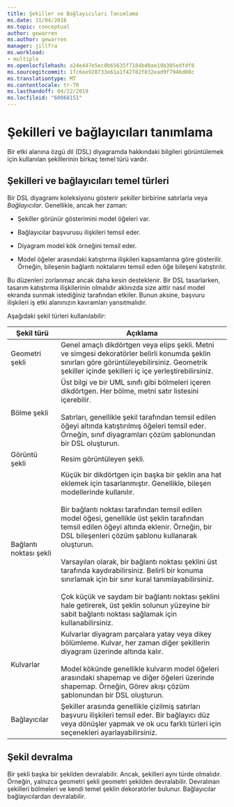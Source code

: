 ```yaml
---
title: Şekiller ve Bağlayıcıları Tanımlama
ms.date: 11/04/2016
ms.topic: conceptual
author: gewarren
ms.author: gewarren
manager: jillfra
ms.workload:
- multiple
ms.openlocfilehash: a24e447e5ec0b65635f7184bd0ae19b305edfdf8
ms.sourcegitcommit: 1fc6ee928733e61a1f42782f832ead9f7946d00c
ms.translationtype: MT
ms.contentlocale: tr-TR
ms.lasthandoff: 04/22/2019
ms.locfileid: "60068151"
---
```

# <a name="define-shapes-and-connectors"></a>Şekilleri ve bağlayıcıları tanımlama

Bir etki alanına özgü dil (DSL) diyagramda hakkındaki bilgileri görüntülemek için kullanılan şekillerinin birkaç temel türü vardır.

## <a name="shapeTypes"></a> Şekilleri ve bağlayıcıları temel türleri

Bir DSL diyagramı koleksiyonu gösterir *şekiller* birbirine satırlarla veya *Bağlayıcılar*. Genellikle, ancak her zaman:

- Şekiller görünür gösterimini model öğeleri var.

- Bağlayıcılar başvurusu ilişkileri temsil eder.

- Diyagram model kök örneğini temsil eder.

- Model öğeler arasındaki katıştırma ilişkileri kapsamlarına göre gösterilir. Örneğin, bileşenin bağlantı noktalarını temsil eden öğe bileşeni katıştırılır.

Bu düzenleri zorlanmaz ancak daha kesin desteklenir. Bir DSL tasarlarken, tasarım katıştırma ilişkilerinin olmalıdır aklınızda size aittir nasıl model ekranda sunmak istediğiniz tarafından etkiler. Bunun aksine, başvuru ilişkileri iş etki alanınızın kavramları yansıtmalıdır.

Aşağıdaki şekil türleri kullanılabilir:

|Şekil türü|Açıklama|
|-|-|
|Geometri şekli|Genel amaçlı dikdörtgen veya elips şekli. Metni ve simgesi dekoratörler belirli konumda şeklin sınırları göre görüntüleyebilirsiniz. Geometrik şekiller içinde şekilleri iç içe yerleştirebilirsiniz.|
|Bölme şekli|Üst bilgi ve bir UML sınıfı gibi bölmeleri içeren dikdörtgen. Her bölme, metni satır listesini içerebilir.<br /><br /> Satırları, genellikle şekil tarafından temsil edilen öğeyi altında katıştırılmış öğeleri temsil eder. Örneğin, sınıf diyagramları çözüm şablonundan bir DSL oluşturun.|
|Görüntü şekli|Resim görüntüleyen şekli.|
|Bağlantı noktası şekli|Küçük bir dikdörtgen için başka bir şeklin ana hat eklemek için tasarlanmıştır. Genellikle, bileşen modellerinde kullanılır.<br /><br /> Bir bağlantı noktası tarafından temsil edilen model öğesi, genellikle üst şeklin tarafından temsil edilen öğeyi altında eklenir. Örneğin, bir DSL bileşenleri çözüm şablonu kullanarak oluşturun.<br /><br /> Varsayılan olarak, bir bağlantı noktası şeklini üst tarafında kaydırabilirsiniz. Belirli bir konuma sınırlamak için bir sınır kural tanımlayabilirsiniz.<br /><br /> Çok küçük ve saydam bir bağlantı noktası şeklini hale getirerek, üst şeklin solunun yüzeyine bir sabit bağlantı noktası sağlamak için kullanabilirsiniz.|
|Kulvarlar|Kulvarlar diyagram parçalara yatay veya dikey bölümleme. Kulvar, her zaman diğer şekillerin diyagram üzerinde altında kalır.<br /><br /> Model kökünde genellikle kulvarın model öğeleri arasındaki shapemap ve diğer öğeleri üzerinde shapemap. Örneğin, Görev akışı çözüm şablonundan bir DSL oluşturun.|
|Bağlayıcılar|Şekiller arasında genellikle çizilmiş satırları başvuru ilişkileri temsil eder. Bir bağlayıcı düz veya dönüşler yapmak ve ok ucu farklı türleri için seçenekleri ayarlayabilirsiniz.|

## <a name="shape-inheritance"></a>Şekil devralma

Bir şekli başka bir şekilden devralabilir. Ancak, şekilleri aynı türde olmalıdır. Örneğin, yalnızca geometri şekli geometri şekilden devralabilir. Devralınan şekilleri bölmeleri ve kendi temel şeklin dekoratörler bulunur. Bağlayıcılar bağlayıcılardan devralabilir.
